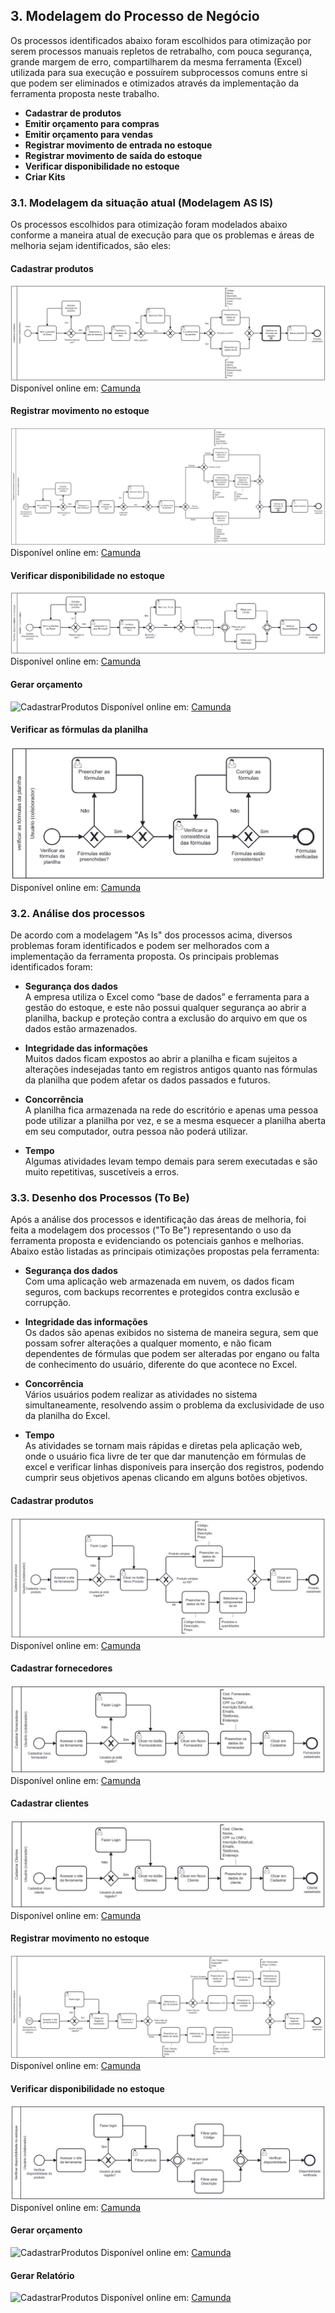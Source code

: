 ## 3. Modelagem do Processo de Negócio
Os processos identificados abaixo foram escolhidos para otimização por serem processos manuais repletos de retrabalho, com pouca segurança, grande margem de erro, compartilharem da mesma ferramenta (Excel) utilizada para sua execução e possuírem subprocessos comuns entre si que podem ser eliminados e otimizados através da implementação da ferramenta proposta neste trabalho.  
- **Cadastrar de produtos**
- **Emitir orçamento para compras**
- **Emitir orçamento para vendas**
- **Registrar movimento de entrada no estoque**
- **Registrar movimento de saída do estoque**
- **Verificar disponibilidade no estoque**
- **Criar Kits**

### 3.1. Modelagem da situação atual (Modelagem AS IS)
Os processos escolhidos para otimização foram modelados abaixo conforme a maneira atual de execução para que os problemas e áreas de melhoria sejam identificados, são eles:

#### Cadastrar produtos
![CadastrarProdutos](images/bpmn/(As-Is)-1-Cadastrar-Produtos.png)
Disponível online em: [Camunda](https://modeler.cloud.camunda.io/share/70a327f8-1d79-4068-a80b-7f348e93504d)

#### Registrar movimento no estoque
![CadastrarProdutos](images/bpmn/(As-Is)-2-Registrar-movimento-no-estoque.png)
Disponível online em: [Camunda](https://modeler.cloud.camunda.io/share/b060fecb-8e28-41b6-bc2d-dcb4a71d2b13)

#### Verificar disponibilidade no estoque
![CadastrarProdutos](images/bpmn/(As-Is)-3-Verificar-disponibilidade-no-estoque.png)
Disponível online em: [Camunda](https://modeler.cloud.camunda.io/share/2e4803af-2fe1-4ba3-8b2e-b94c8032bf88)

#### Gerar orçamento
![CadastrarProdutos](images/bpmn/(As-Is)-4-Gerar-orçamento.png)
Disponível online em: [Camunda](https://modeler.cloud.camunda.io/share/3319ae55-4aa2-4659-9530-3c96c93719a9)

#### Verificar as fórmulas da planilha
![CadastrarProdutos](images/bpmn/(As-Is)-5-Verificar-as-formulas-da-planilha.png)
Disponível online em: [Camunda](https://modeler.cloud.camunda.io/share/9db1e703-689d-45a3-b39f-feb583207d54)

### 3.2. Análise dos processos
De acordo com a modelagem "As Is" dos processos acima, diversos problemas foram identificados e podem ser melhorados com a implementação da ferramenta proposta. Os principais problemas identificados foram:  

- **Segurança dos dados**  
A empresa utiliza o Excel como “base de dados” e ferramenta para a gestão do estoque, e este não possui qualquer segurança ao abrir a planilha, backup e proteção contra a exclusão do arquivo em que os dados estão armazenados.

- **Integridade das informações**  
Muitos dados ficam expostos ao abrir a planilha e ficam sujeitos a alterações indesejadas tanto em registros antigos quanto nas fórmulas da planilha que podem afetar os dados passados e futuros.

- **Concorrência**  
A planilha fica armazenada na rede do escritório e apenas uma pessoa pode utilizar a planilha por vez, e se a mesma esquecer a planilha aberta em seu computador, outra pessoa não poderá utilizar.

- **Tempo**  
Algumas atividades levam tempo demais para serem executadas e são muito repetitivas, suscetíveis a erros.

### 3.3.  Desenho dos Processos (To Be)
Após a análise dos processos e identificação das áreas de melhoria, foi feita a modelagem dos processos ("To Be") representando o uso da ferramenta proposta e evidenciando os potenciais ganhos e melhorias. Abaixo estão listadas as principais otimizações propostas pela ferramenta:

- **Segurança dos dados**  
Com uma aplicação web armazenada em nuvem, os dados ficam seguros, com backups recorrentes e protegidos contra exclusão e corrupção.

- **Integridade das informações**  
Os dados são apenas exibidos no sistema de maneira segura, sem que possam sofrer alterações a qualquer momento, e não ficam dependentes de fórmulas que podem ser alteradas por engano ou falta de conhecimento do usuário, diferente do que acontece no Excel.

- **Concorrência**  
Vários usuários podem realizar as atividades no sistema simultaneamente, resolvendo assim o problema da exclusividade de uso da planilha do Excel.

- **Tempo**  
As atividades se tornam mais rápidas e diretas pela aplicação web, onde o usuário fica livre de ter que dar manutenção em fórmulas de excel e verificar linhas disponíveis para inserção dos registros, podendo cumprir seus objetivos apenas clicando em alguns botões objetivos.


#### Cadastrar produtos
![CadastrarProdutos](images/bpmn/(To-Be)-1-Cadastrar-Produtos.png)
Disponível online em: [Camunda](https://modeler.cloud.camunda.io/share/9c55d229-329e-4f8e-96cc-c29c2e12ec29)

#### Cadastrar fornecedores
![CadastrarProdutos](images/bpmn/(To-Be)-2-Cadastrar-Fornecedores.png)
Disponível online em: [Camunda](https://modeler.cloud.camunda.io/share/a49c3f41-1cff-4eb2-b77c-5b7e12ed06aa)

#### Cadastrar clientes
![CadastrarProdutos](images/bpmn/(To-Be)-3-Cadastrar-Clientes.png)
Disponível online em: [Camunda](https://modeler.cloud.camunda.io/share/c710523f-2b9f-4fc8-844f-1a489c649766)

#### Registrar movimento no estoque
![CadastrarProdutos](images/bpmn/(To-Be)-4-Registrar-movimento-no-estoque.png)
Disponível online em: [Camunda](https://modeler.cloud.camunda.io/share/ac965f2f-c3f7-4a00-a83f-855b1a4ff396)

#### Verificar disponibilidade no estoque
![CadastrarProdutos](images/bpmn/(To-Be)-5-Verificar-disponibilidade-no-estoque.png)
Disponível online em: [Camunda](https://modeler.cloud.camunda.io/share/b07e6266-5268-4a09-92f7-6fd8510b7ca2)

#### Gerar orçamento
![CadastrarProdutos](images/bpmn/(To-Be)-6-Gerar-orçamento.png)
Disponível online em: [Camunda](https://modeler.cloud.camunda.io/share/a9d8adeb-42a0-40a5-bba9-4dd1445e7a08)

#### Gerar Relatório
![CadastrarProdutos](images/bpmn/(To-Be)-7-Gerar-relatório.png)
Disponível online em: [Camunda](https://modeler.cloud.camunda.io/share/ff3c69fa-d6ec-4ecc-9732-b5521eee0a7d)
